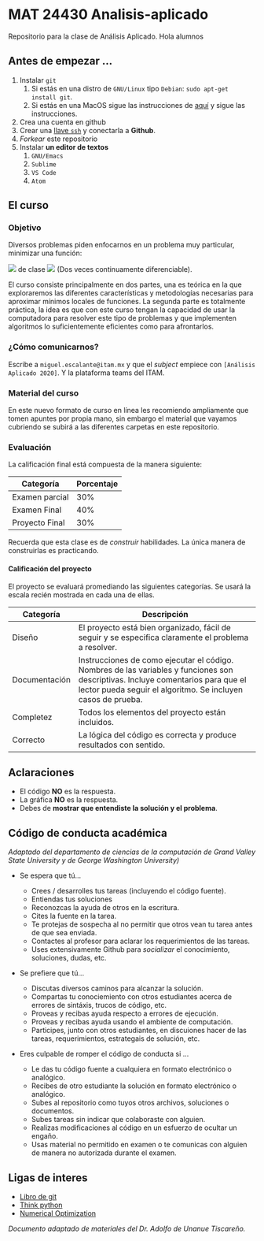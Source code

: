 # MAT 24430 Analisis-aplicado
Repositorio para la clase de Análisis Aplicado.
Hola alumnos 


## Antes de empezar ...

1. Instalar `git` 
   1. Si estás en una distro de  `GNU/Linux` tipo `Debian`: `sudo apt-get install git`.
   2. Si estás en una MacOS sigue las instrucciones de [aquí](http://git-scm.com/download/mac) y sigue las instrucciones.
1. Crea una cuenta en github
2. Crear una [llave `ssh`](https://help.github.com/articles/generating-ssh-keys) y conectarla a **Github**.
2. *Forkear* este repositorio
4. Instalar **un editor de textos**
   1. `GNU/Emacs`
   2. `Sublime`
   3. `VS Code`
   4. `Atom`


## El curso

### Objetivo

Diversos problemas piden enfocarnos en un problema muy particular, minimizar una función:

<img src="https://render.githubusercontent.com/render/math?math=f:\mathbb{R}^n\rightarrow\mathbb{R}&mode=inline"> de clase <img src="https://render.githubusercontent.com/render/math?math=\mathcal{C}^2&mode=inline"> (Dos veces continuamente diferenciable). 

El curso consiste principalmente en dos partes, una es teórica en la que exploraremos las diferentes características y metodologías necesarias para aproximar mínimos locales de funciones. La segunda parte es totalmente práctica, la idea es que con este curso tengan la capacidad de usar la computadora para resolver este tipo de problemas y que implementen algoritmos lo suficientemente eficientes como para afrontarlos. 

### ¿Cómo comunicarnos?

Escribe a `miguel.escalante@itam.mx` y que el *subject* empiece con `[Análisis Aplicado 2020]`. Y la plataforma teams del ITAM. 

### Material del curso

En este nuevo formato de curso en línea les recomiendo ampliamente que tomen apuntes por propia mano, sin embargo el material que vayamos cubriendo se subirá a las diferentes carpetas en este repositorio. 

### Evaluación

La calificación final está compuesta de la manera siguiente:

|Categoría|Porcentaje|
|----------|----------|
|Examen parcial|30%|
|Examen Final|40%|
|Proyecto Final|30%|


Recuerda que esta clase es de *construir* habilidades. La única manera de construirlas es practicando. 

#### Calificación del proyecto

El proyecto se evaluará promediando las siguientes categorías. Se usará la escala recién mostrada en cada una de ellas.

| Categoría | Descripción|
|----------|--------|
| Diseño | El proyecto está bien organizado, fácil de seguir y se especifica claramente el problema a resolver.|
| Documentación| Instrucciones de como ejecutar el código. Nombres de las variables y funciones son descriptivas. Incluye comentarios para que el lector pueda seguir el algoritmo. Se incluyen casos de prueba.|
|Completez|Todos los elementos del proyecto están incluidos.|
|Correcto|La lógica del código es correcta y produce resultados con sentido.|


## Aclaraciones

* El código **NO** es la respuesta.
* La gráfica **NO** es la respuesta.
* Debes de **mostrar que entendiste la solución y el problema**.


## Código de conducta académica

*Adaptado del departamento de ciencias de la computación de Grand Valley State University y de  George Washington University)*

- Se espera que tú...

    - Crees / desarrolles tus tareas (incluyendo el código fuente).
    - Entiendas tus soluciones
    - Reconozcas la ayuda de otros en la escritura.
    - Cites la fuente en la tarea.
    - Te protejas de sospecha al no permitir que otros vean tu tarea antes de que sea enviada.
    - Contactes al profesor para aclarar los requerimientos de las tareas.
    - Uses extensivamente Github para *socializar* el conocimiento, soluciones, dudas, etc.

- Se prefiere que tú...

    - Discutas diversos caminos para alcanzar la solución.
    - Compartas tu conociemiento con otros estudiantes acerca de errores de sintáxis, trucos de código, etc.
    - Proveas y recibas ayuda respecto a errores de ejecución.
    - Proveas y recibas ayuda usando el ambiente de computación.
    - Participes, junto con otros estudiantes, en discuiones hacer de las tareas, requerimientos, estrategais de solución, etc.
    

- Eres culpable de romper el código de conducta si ...
    - Le das tu código fuente a cualquiera en formato electrónico o analógico.
    - Recibes de otro estudiante la solución en formato electrónico o analógico.
    - Subes al repositorio como tuyos otros archivos, soluciones o documentos.
    - Subes tareas sin indicar que colaboraste con alguien.
    - Realizas modificaciones al código en un esfuerzo de ocultar un engaño.
    - Usas material no permitido en examen o te comunicas con alguien de manera no autorizada durante el examen.

## Ligas de interes

- [Libro de git](http://git-scm.com/book)
- [Think python](http://www.greenteapress.com/thinkpython/) 
- [Numerical Optimization](https://www.csie.ntu.edu.tw/~r97002/temp/num_optimization.pdf) 


*Documento adaptado de materiales del Dr. Adolfo de Unanue Tiscareño.*
